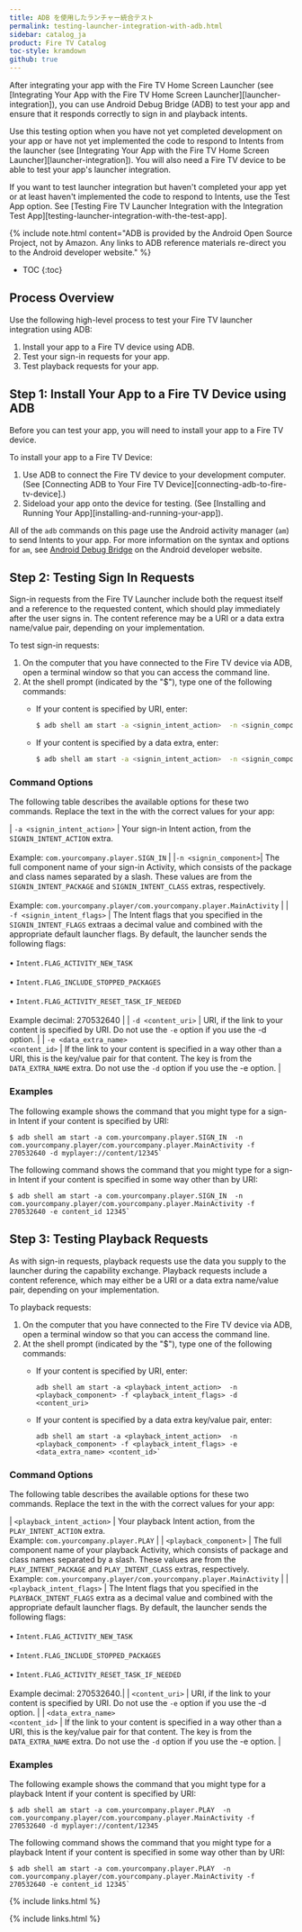 ```yaml
---
title: ADB を使用したランチャー統合テスト
permalink: testing-launcher-integration-with-adb.html
sidebar: catalog_ja
product: Fire TV Catalog
toc-style: kramdown
github: true
---
```


After integrating your app with the Fire TV Home Screen Launcher (see [Integrating Your App with the Fire TV Home Screen Launcher][launcher-integration]), you can use Android Debug Bridge (ADB) to test your app and ensure that it responds correctly to sign in and playback intents.

Use this testing option when you have not yet completed development on your app or have not yet implemented the code to respond to Intents from the launcher (see [Integrating Your App with the Fire TV Home Screen Launcher][launcher-integration]). You will also need a Fire TV device to be able to test your app's launcher integration.

If you want to test launcher integration but haven't completed your app yet or at least haven't implemented the code to respond to Intents, use the Test App option. See [Testing Fire TV Launcher Integration with the Integration Test App][testing-launcher-integration-with-the-test-app].

{% include note.html content="ADB is provided by the Android Open Source Project, not by Amazon. Any links to ADB reference materials re-direct you to the Android developer website." %}

* TOC
{:toc}

## Process Overview

Use the following high-level process to test your Fire TV launcher integration using ADB:

1.  Install your app to a Fire TV device using ADB.
2.  Test your sign-in requests for your app.
3.  Test playback requests for your app.

## Step 1: Install Your App to a Fire TV Device using ADB

Before you can test your app, you will need to install your app to a Fire TV device.

To install your app to a Fire TV Device:

1.  Use ADB to connect the Fire TV device to your development computer. (See [Connecting ADB to Your Fire TV Device][connecting-adb-to-fire-tv-device].)
2.  Sideload your app onto the device for testing. (See [Installing and Running Your App][installing-and-running-your-app]).

All of the `adb` commands on this page use the Android activity manager (`am`) to send Intents to your app. For more information on the syntax and options for `am`, see [Android Debug Bridge](http://developer.android.com/tools/help/adb.html) on the Android developer website.

## Step 2: Testing Sign In Requests

Sign-in requests from the Fire TV Launcher include both the request itself and a reference to the requested content, which should play immediately after the user signs in. The content reference may be a URI or a data extra name/value pair, depending on your implementation.

To test sign-in requests:

1.  On the computer that you have connected to the Fire TV device via ADB, open a terminal window so that you can access the command line.
2.  At the shell prompt (indicated by the "$"), type one of the following commands:
    *   If your content is specified by URI, enter:

        ```bash
        $ adb shell am start -a <signin_intent_action>  -n <signin_component> -f <signin_intent_flags> -d <content_uri>
        ```

    *   If your content is specified by a data extra, enter:

        ```bash
        $ adb shell am start -a <signin_intent_action>  -n <signin_component> -f <signin_intent_flags> -e <data_extra_name> <content_id>
        ```

### Command Options

The following table describes the available options for these two commands. Replace the text in the <angle brackets> with the correct values for your app:

| `-a <signin_intent_action>` | Your sign-in Intent action, from the `SIGNIN_INTENT_ACTION` extra. <br/><br/>Example: `com.yourcompany.player.SIGN_IN` |
|`-n <signin_component>`| The full component name of your sign-in Activity, which consists of the package and class names separated by a slash. These values are from the `SIGNIN_INTENT_PACKAGE` and `SIGNIN_INTENT_CLASS` extras, respectively. <br/><br/>Example: `com.yourcompany.player/com.yourcompany.player.MainActivity` |
| `-f <signin_intent_flags>` | The Intent flags that you specified in the `SIGNIN_INTENT_FLAGS` extraas a decimal value and combined with the appropriate default launcher flags. By default, the launcher sends the following flags: <br/><br/>&bull; `Intent.FLAG_ACTIVITY_NEW_TASK` <br/><br/>&bull; `Intent.FLAG_INCLUDE_STOPPED_PACKAGES` <br/><br/>&bull; `Intent.FLAG_ACTIVITY_RESET_TASK_IF_NEEDED` <br/><br/>Example decimal: 270532640 |
| `-d <content_uri>` | URI, if the link to your content is specified by URI. Do not use the `-e` option if you use the -d option. |
| `-e <data_extra_name>`<br/>`<content_id>` | If the link to your content is specified in a way other than a URI, this is the key/value pair for that content. The key is from the `DATA_EXTRA_NAME` extra. Do not use the `-d` option if you use the -e option. |

### Examples

The following example shows the command that you might type for a sign-in Intent if your content is specified by URI:

```
$ adb shell am start -a com.yourcompany.player.SIGN_IN  -n com.yourcompany.player/com.yourcompany.player.MainActivity -f 270532640 -d myplayer://content/12345`
```

The following command shows the command that you might type for a sign-in Intent if your content is specified in some way other than by URI:

```
$ adb shell am start -a com.yourcompany.player.SIGN_IN  -n com.yourcompany.player/com.yourcompany.player.MainActivity -f 270532640 -e content_id 12345`
```

## Step 3: Testing Playback Requests

As with sign-in requests, playback requests use the data you supply to the launcher during the capability exchange. Playback requests include a content reference, which may either be a URI or a data extra name/value pair, depending on your implementation.

To playback requests:

1.  On the computer that you have connected to the Fire TV device via ADB, open a terminal window so that you can access the command line.
2.  At the shell prompt (indicated by the "$"), type one of the following commands:
    *   If your content is specified by URI, enter:

        ```
        adb shell am start -a <playback_intent_action>  -n <playback_component> -f <playback_intent_flags> -d <content_uri>
        ```

    *   If your content is specified by a data extra key/value pair, enter:

        ```
        adb shell am start -a <playback_intent_action>  -n <playback_component> -f <playback_intent_flags> -e <data_extra_name> <content_id>`
        ```

### Command Options

The following table describes the available options for these two commands. Replace the text in the <angle brackets> with the correct values for your app:


| `<playback_intent_action>` | Your playback Intent action, from the `PLAY_INTENT_ACTION` extra. <br/> Example: `com.yourcompany.player.PLAY` |
| `<playback_component>` | The full component name of your playback Activity, which consists of package and class names separated by a slash. These values are from the `PLAY_INTENT_PACKAGE` and `PLAY_INTENT_CLASS` extras, respectively. <br/> Example: `com.yourcompany.player/com.yourcompany.player.MainActivity` |
| `<playback_intent_flags>` | The Intent flags that you specified in the `PLAYBACK_INTENT_FLAGS` extra as a decimal value and combined with the appropriate default launcher flags. By default, the launcher sends the following flags: <br/><br/>&bull; `Intent.FLAG_ACTIVITY_NEW_TASK` <br/><br/>&bull; `Intent.FLAG_INCLUDE_STOPPED_PACKAGES` <br/><br/>&bull; `Intent.FLAG_ACTIVITY_RESET_TASK_IF_NEEDED` <br/><br/> Example decimal: 270532640.|
| `<content_uri>` | URI, if the link to your content is specified by URI. Do not use the `-e` option if you use the -d option. |
| `<data_extra_name>`<br/>`<content_id>` | If the link to your content is specified in a way other than a URI, this is the key/value pair for that content. The key is from the `DATA_EXTRA_NAME` extra. Do not use the `-d` option if you use the -e option. |

### Examples

The following example shows the command that you might type for a playback Intent if your content is specified by URI:

```
$ adb shell am start -a com.yourcompany.player.PLAY  -n com.yourcompany.player/com.yourcompany.player.MainActivity -f 270532640 -d myplayer://content/12345
```

The following command shows the command that you might type for a playback Intent if your content is specified in some way other than by URI:

```
$ adb shell am start -a com.yourcompany.player.PLAY  -n com.yourcompany.player/com.yourcompany.player.MainActivity -f 270532640 -e content_id 12345`
```

{% include links.html %}




{% include links.html %}
